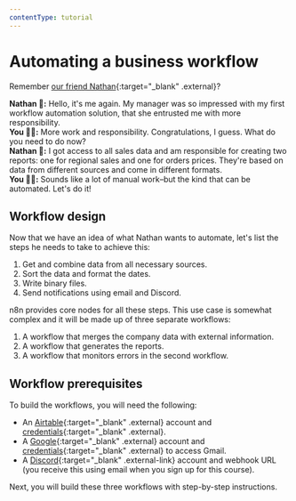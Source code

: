 ```yaml
---
contentType: tutorial
---
```


# Automating a business workflow

Remember [our friend Nathan](/courses/level-one/chapter-3){:target="_blank" .external}?

**Nathan 🙋:** Hello, it's me again. My manager was so impressed with my first workflow automation solution, that she entrusted me with more responsibility.<br/>
**You 👩‍🔧:** More work and responsibility. Congratulations, I guess. What do you need to do now?<br/>
**Nathan 🙋:** I got access to all sales data and am responsible for creating two reports: one for regional sales and one for orders prices. They're based on data from different sources and come in different formats.<br/>
**You 👩‍🔧:** Sounds like a lot of manual work–but the kind that can be automated. Let's do it!


## Workflow design

Now that we have an idea of what Nathan wants to automate, let's list the steps he needs to take to achieve this:

1. Get and combine data from all necessary sources.
2. Sort the data and format the dates.
3. Write binary files.
4. Send notifications using email and Discord.

n8n provides core nodes for all these steps. This use case is somewhat complex and it will be made up of three separate workflows:

1. A workflow that merges the company data with external information.
2. A workflow that generates the reports.
3. A workflow that monitors errors in the second workflow.

## Workflow prerequisites

To build the workflows, you will need the following:

* An [Airtable](https://airtable.com/){:target="_blank" .external} account and [credentials](/integrations/builtin/credentials/airtable/){:target="_blank" .external}.
* A [Google](https://www.google.com/account/about/){:target="_blank" .external} account and [credentials](/integrations/builtin/credentials/google/){:target="_blank" .external} to access Gmail.
* A [Discord](https://discord.com/){:target="_blank" .external-link} account and webhook URL (you receive this using email when you sign up for this course).

Next, you will build these three workflows with step-by-step instructions.
